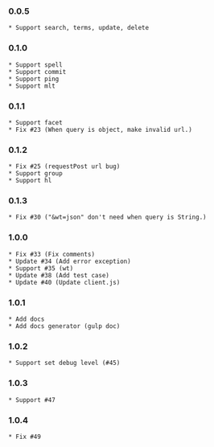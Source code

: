 ### 0.0.5
    * Support search, terms, update, delete
     
### 0.1.0
    * Support spell
    * Support commit
    * Support ping
    * Support mlt
    
### 0.1.1
    * Support facet
    * Fix #23 (When query is object, make invalid url.)

### 0.1.2
    * Fix #25 (requestPost url bug)
    * Support group
    * Support hl
    
### 0.1.3
    * Fix #30 ("&wt=json" don't need when query is String.)
   
### 1.0.0
    * Fix #33 (Fix comments)
    * Update #34 (Add error exception)
    * Support #35 (wt)
    * Update #38 (Add test case)
    * Update #40 (Update client.js) 
     
### 1.0.1
    * Add docs
    * Add docs generator (gulp doc)
   
### 1.0.2
    * Support set debug level (#45)

### 1.0.3
    * Support #47
    
### 1.0.4
    * Fix #49